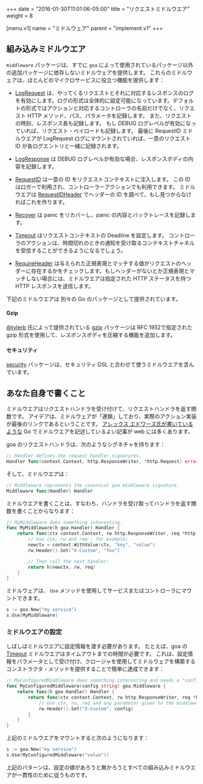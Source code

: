 +++
date = "2016-01-30T11:01:06-05:00"
title = "リクエストミドルウエア"
weight = 8

[menu.v1]
name = "ミドルウェア"
parent = "implement.v1"
+++

## 組み込みミドルウエア

`middleware` パッケージは、すでに `goa` によって使用されているパッケージ以外の追加パッケージに依存しないミドルウェアを提供します。
これらのミドルウェアは、ほとんどのマイクロサービスに役立つ機能を提供します：

* [LogRequest](/v1/reference/goa/middleware/#LogRequest) は、やってくるリクエストとそれに対応するレスポンスのログを有効にします。ログの形式は全体的に設定可能になっています。デフォルトの形式ではアクションと対応するコントローラの名前だけでなく、リクエスト HTTP メソッド、パス、パラメータを記録します。
また、リクエストの時刻、レスポンス長も記録します。
もし DEBUG ログレベルが有効になっていれば、リクエスト・ペイロードも記録します。
最後に RequestID ミドルウエアが LogRequest ログにマウントされていれば、一意のリクエスト ID が各ログエントリと一緒に記録されます。

* [LogResponse](/v1/reference/goa/middleware/#LogResponse) は DEBUG ログレベルが有効な場合、レスポンスボディの内容を記録します。

* [RequestID](/v1/reference/goa/middleware/#RequestID) は一意の ID をリクエストコンテキストに注入します。
この ID はロガーで利用され、コントローラーアクションでも利用できます。
ミドルウエアは [RequestIDHeader](/v1/reference/goa/middleware/#RequestIDWithHeader) でヘッダーの ID を調べて、もし見つからなければこれを作ります。

* [Recover](/v1/reference/goa/middleware/#Recover) は panic をリカバーし、panic の内容とバックトレースを記録します。

* [Timeout](/v1/reference/goa/middleware#Timeout) はリクエストコンテキストの Deadline を設定します。
コントローラのアクションは、時間切れのときの通知を受け取るコンテキストチャネルを受信することができるようになるでしょう。

* [RequireHeader](/v1/reference/goa/middleware#RequireHeader) は与えられた正規表現とマッチする値がリクエストのヘッダーに存在するかをチェックします。もしヘッダーがないとか正規表現とマッチしない場合には、ミドルウエアは指定された HTTP ステータスを持つ HTTP レスポンスを送信します。

下記のミドルウエアは 別々の Go のパッケージとして提供されています。

#### Gzip

[@tylerb](https://github.com/tylerb) 氏によって提供されている [gzip](/v1/reference/goa/middleware/gzip) パッケージは RFC 1952で指定された gzip 形式を使用して、レスポンスボディを圧縮する機能を追加します。

#### セキュリティ

[security](/v1/reference/goa/middleware/security) パッケージは、セキュリティ DSL と合わせて使うミドルウエアを含んでいます。

## あなた自身で書くこと

ミドルウエアはリクエストハンドラを受け付けて、リクエストハンドラを返す関数です。
アイデアは、ミドルウェアが「連鎖」しており、実際のアクション実装が最後のリンクであるということです。
[アレックス エドワーズ氏が書いているような](https://www.alexedwards.net/blog/making-and-using-middleware)
Go でミドルウエアを記述しているよい記事が web には多くあります。

goa のリクエストハンドラは、次のようなシグネチャを持ちます：

```go
// Handler defines the request handler signatures.
Handler func(context.Context, http.ResponseWriter, *http.Request) error
```

そして、ミドルウエアは：

```go
// Middleware represents the canonical goa middleware signature.
Middleware func(Handler) Handler
```
ミドルウエアを書くことは、すなわち、ハンドラを受け取ってハンドラを返す関数を書くことからなります：

```go
// MyMiddleware does something interesting.
func MyMiddleware(h goa.Handler) Handler {
    return func(ctx context.Context, rw http.ResponseWriter, req *http.Request) error {
        // Use ctx, rw and req - for example:
        newctx = context.WithValue(ctx, "key", "value")
        rw.Header().Set("X-Custom", "foo")

        // Then call the next handler:
        return h(newctx, rw, req)
    }
}
```

ミドルウェアは、 `Use` メソッドを使用してサービスまたはコントローラにマウントできます。

```go
s := goa.New("my service")
s.Use(MyMiddleware)
```

### ミドルウエアの設定

しばしばミドルウエアに設定情報を渡す必要があります。
たとえば、goa の [Timeout](/v1/reference/goa/middleware/#Timeout)
ミドルウエアはタイムアウトまでの時間が必要です。
これは、設定情報をパラメータとして受け付け、クロージャを使用してミドルウェアを構築するコンストラクタ・メソッドを提供することで簡単に達成できます：

```go
// MyConfiguredMiddleware does something interesting and needs a "config" string value.
func MyConfiguredMiddleware(config string) goa.Middleware {
    return func(h goa.Handler) Handler {
        return func(ctx context.Context, rw http.ResponseWriter, req *http.Request) error {
            // Use ctx, rw, req and any parameter given to the middleware constructor:
            rw.Header().Set("X-Custom", config)
        }
    }
}
```

上記のミドルウエアをマウントすると次のようになります：

```go
s := goa.New("my service")
s.Use(MyConfiguredMiddleware("value"))
```

上記のパターンは、設定の値があろうと無かろうとすべての組み込みミドルウエアが一貫性のために従うものです。

